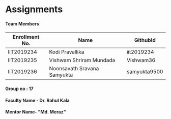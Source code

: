 # Assignments
#### Team Members

|Enrollment No. |	 Name	                       |   GithubId |
|---------------|------------------------------|------------|
|IIT2019234   	|Kodi Pravallika	             |iit2019234  |
|IIT2019235   	|Vishwam Shriram Mundada	     |Vishwam36   |
|IIT2019236   	|Noonsavath Sravana Samyukta	 |samyukta9500|

#### Group no : 17
#### Faculty Name - Dr. Rahul Kala
#### Mentor Name- "Md. Meraz"
